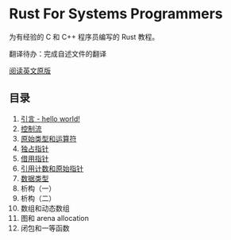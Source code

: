 # Rust For Systems Programmers

为有经验的 C 和 C++ 程序员编写的 Rust 教程。

翻译待办：完成自述文件的翻译

[阅读英文原版](https://github.com/nrc/r4cppp)

## 目录

1. [引言 - hello world!](hello-world.md)
1. [控制流](control-flow.md)
1. [原始类型和运算符](primitives.md)
1. [独占指针](unique.md)
1. [借用指针](borrowed.md)
1. [引用计数和原始指针](rc-raw.md)
1. [数据类型](data-types.md)
1. 析构（一）
1. 析构（二）
1. 数组和动态数组
1. 图和 arena allocation
1. 闭包和一等函数